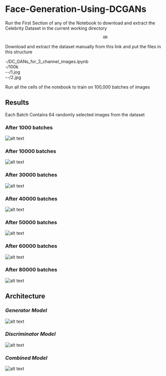 # Face-Generation-Using-DCGANs

Run the First Section of any of the Notebook to download and extract the Celebrity Dataset in the current working directory

                                                OR

Download and extract the dataset manually from this link and put the files in this structure

  -/DC_GANs_for_3_channel_images.ipynb<br/>
  -/100k<br/>
  --/1.jog<br/>
  --/2.jpg
  
Run all the cells of the notebook to train on 100,000 batches of images

## Results

Each Batch Contains 64 randomly selected images from the dataset

### After 1000 batches                                                                     

![alt text](https://github.com/OverGeek/Face-Generation-Using-DCGANs/blob/master/1000.png)

### After 10000 batches                                                                     

![alt text](https://github.com/OverGeek/Face-Generation-Using-DCGANs/blob/master/10000.png)


### After 30000 batches                                                                     

![alt text](https://github.com/OverGeek/Face-Generation-Using-DCGANs/blob/master/30000.png)

### After 40000 batches                                                                     

![alt text](https://github.com/OverGeek/Face-Generation-Using-DCGANs/blob/master/40000.png)

### After 50000 batches                                                                     

![alt text](https://github.com/OverGeek/Face-Generation-Using-DCGANs/blob/master/50000.png)

### After 60000 batches                                                                     

![alt text](https://github.com/OverGeek/Face-Generation-Using-DCGANs/blob/master/70000.png)

### After 80000 batches                                                                     

![alt text](https://github.com/OverGeek/Face-Generation-Using-DCGANs/blob/master/80000.png)


## Architecture

### _Generator Model_

![alt text](https://github.com/OverGeek/Face-Generation-Using-DCGANs/blob/master/generator.png)

### _Discriminator Model_

![alt text](https://github.com/OverGeek/Face-Generation-Using-DCGANs/blob/master/discriminator.png)

### _Combined Model_

![alt text](https://github.com/OverGeek/Face-Generation-Using-DCGANs/blob/master/combined.png)
